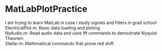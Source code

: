 # MatLabPlotPractice  
I am trying to learn MatLab in case I study signals and filters in grad school  
ElectricalPlot.m: Basic data loading and ploting  
NyAudio.m: Read audio data and uses fft commands to demostrate Nyquist Theorem  
Stellar.m: Mathmaitical commands that prove red shift  
